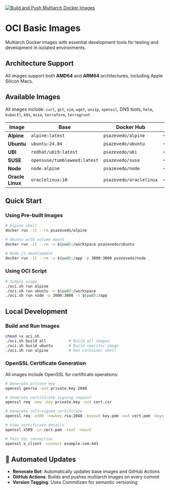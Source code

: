 [![Build and Push Multiarch Docker Images](https://github.com/pedrolsazevedo/oci/actions/workflows/ci.yaml/badge.svg?branch=main)](https://github.com/pedrolsazevedo/oci/actions/workflows/ci.yaml)

# OCI Basic Images

Multiarch Docker images with essential development tools for testing and development in isolated environments.

## Architecture Support

All images support both **AMD64** and **ARM64** architectures, including Apple Silicon Macs.

## Available Images

All images include: `curl`, `git`, `vim`, `wget`, `unzip`, `openssl`, DNS tools, `helm`, `kubectl`, `k9s`, `mise`, `terraform`, `terragrunt`

| Image | Base | Docker Hub | Size |
|-------|------|------------|------|
| **Alpine** | `alpine:latest` | `psazevedo/alpine` | ~180MB |
| **Ubuntu** | `ubuntu:24.04` | `psazevedo/ubuntu` | ~350MB |
| **UBI** | `redhat/ubi9:latest` | `psazevedo/ubi` | ~400MB |
| **SUSE** | `opensuse/tumbleweed:latest` | `psazevedo/suse` | ~380MB |
| **Node** | `node:alpine` | `psazevedo/node` | ~280MB |
| **Oracle Linux** | `oraclelinux:10` | `psazevedo/oraclelinux` | ~420MB |

## Quick Start

### Using Pre-built Images
```bash
# Alpine shell
docker run -it --rm psazevedo/alpine

# Ubuntu with volume mount
docker run -it --rm -v $(pwd):/workspace psazevedo/ubuntu

# Node.js development
docker run -it --rm -v $(pwd):/app -p 3000:3000 psazevedo/node
```

### Using OCI Script
```bash
# Simple usage
./oci.sh run alpine
./oci.sh run ubuntu -v $(pwd):/workspace
./oci.sh run node -p 3000:3000 -v $(pwd):/app
```

## Local Development

### Build and Run Images
```bash
chmod +x oci.sh
./oci.sh build all          # Build all images
./oci.sh build ubuntu       # Build specific image
./oci.sh run alpine         # Run container shell
```

### OpenSSL Certificate Generation

All images include OpenSSL for certificate operations:

```bash
# Generate private key
openssl genrsa -out private.key 2048

# Generate certificate signing request
openssl req -new -key private.key -out cert.csr

# Generate self-signed certificate
openssl req -x509 -newkey rsa:2048 -keyout key.pem -out cert.pem -days 365 -nodes

# View certificate details
openssl x509 -in cert.pem -text -noout

# Test SSL connection
openssl s_client -connect example.com:443
```

## 🔄 Automated Updates

- **Renovate Bot**: Automatically updates base images and GitHub Actions
- **GitHub Actions**: Builds and pushes multiarch images on every commit
- **Version Tagging**: Uses Commitizen for semantic versioning
